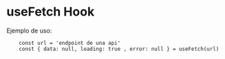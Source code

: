 # useFetch Hook

Ejemplo de uso:

``` 
    const url = 'endpoint de una api'
    const { data: null, loading: true , error: null } = useFetch(url)  


```

